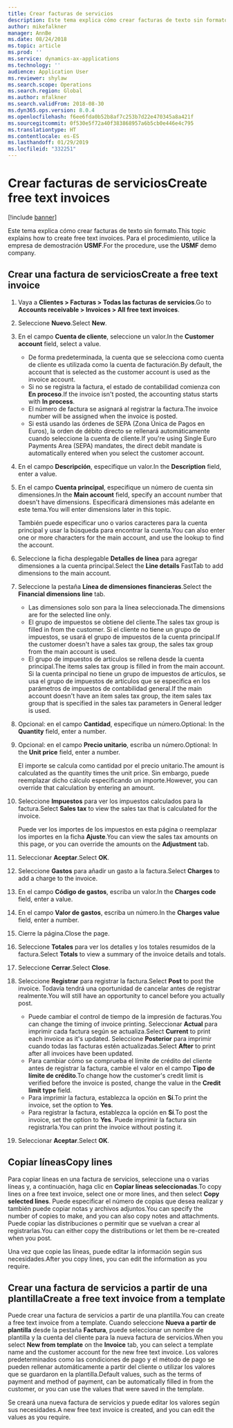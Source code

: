 ```yaml
---
title: Crear facturas de servicios
description: Este tema explica cómo crear facturas de texto sin formato.
author: mikefalkner
manager: AnnBe
ms.date: 08/24/2018
ms.topic: article
ms.prod: ''
ms.service: dynamics-ax-applications
ms.technology: ''
audience: Application User
ms.reviewer: shylaw
ms.search.scope: Operations
ms.search.region: Global
ms.author: mfalkner
ms.search.validFrom: 2018-08-30
ms.dyn365.ops.version: 8.0.4
ms.openlocfilehash: f6ee6fda0b52b8af7c253b7d22e470345a8a421f
ms.sourcegitcommit: 0f530e5f72a40f383868957a6b5cb0e446e4c795
ms.translationtype: HT
ms.contentlocale: es-ES
ms.lasthandoff: 01/29/2019
ms.locfileid: "332251"
---
```

# <a name="create-free-text-invoices"></a><span data-ttu-id="dec9c-103">Crear facturas de servicios</span><span class="sxs-lookup"><span data-stu-id="dec9c-103">Create free text invoices</span></span>

[!include [banner](../includes/banner.md)]

<span data-ttu-id="dec9c-104">Este tema explica cómo crear facturas de texto sin formato.</span><span class="sxs-lookup"><span data-stu-id="dec9c-104">This topic explains how to create free text invoices.</span></span> <span data-ttu-id="dec9c-105">Para el procedimiento, utilice la empresa de demostración **USMF**.</span><span class="sxs-lookup"><span data-stu-id="dec9c-105">For the procedure, use the **USMF** demo company.</span></span>

## <a name="create-a-free-text-invoice"></a><span data-ttu-id="dec9c-106">Crear una factura de servicios</span><span class="sxs-lookup"><span data-stu-id="dec9c-106">Create a free text invoice</span></span>

1. <span data-ttu-id="dec9c-107">Vaya a **Clientes \> Facturas \> Todas las facturas de servicios**.</span><span class="sxs-lookup"><span data-stu-id="dec9c-107">Go to **Accounts receivable \> Invoices \> All free text invoices**.</span></span>
2. <span data-ttu-id="dec9c-108">Seleccione **Nuevo**.</span><span class="sxs-lookup"><span data-stu-id="dec9c-108">Select **New**.</span></span>
3. <span data-ttu-id="dec9c-109">En el campo **Cuenta de cliente**, seleccione un valor.</span><span class="sxs-lookup"><span data-stu-id="dec9c-109">In the **Customer account** field, select a value.</span></span>

    * <span data-ttu-id="dec9c-110">De forma predeterminada, la cuenta que se selecciona como cuenta de cliente es utilizada como la cuenta de facturación.</span><span class="sxs-lookup"><span data-stu-id="dec9c-110">By default, the account that is selected as the customer account is used as the invoice account.</span></span>
    * <span data-ttu-id="dec9c-111">Si no se registra la factura, el estado de contabilidad comienza con **En proceso**.</span><span class="sxs-lookup"><span data-stu-id="dec9c-111">If the invoice isn't posted, the accounting status starts with **In process**.</span></span>
    * <span data-ttu-id="dec9c-112">El número de factura se asignará al registrar la factura.</span><span class="sxs-lookup"><span data-stu-id="dec9c-112">The invoice number will be assigned when the invoice is posted.</span></span>
    * <span data-ttu-id="dec9c-113">Si está usando las órdenes de SEPA (Zona Única de Pagos en Euros), la orden de débito directo se rellenará automáticamente cuando seleccione la cuenta de cliente.</span><span class="sxs-lookup"><span data-stu-id="dec9c-113">If you're using Single Euro Payments Area (SEPA) mandates, the direct debit mandate is automatically entered when you select the customer account.</span></span>

4. <span data-ttu-id="dec9c-114">En el campo **Descripción**, especifique un valor.</span><span class="sxs-lookup"><span data-stu-id="dec9c-114">In the **Description** field, enter a value.</span></span>
5. <span data-ttu-id="dec9c-115">En el campo **Cuenta principal**, especifique un número de cuenta sin dimensiones.</span><span class="sxs-lookup"><span data-stu-id="dec9c-115">In the **Main account** field, specify an account number that doesn't have dimensions.</span></span> <span data-ttu-id="dec9c-116">Especificará dimensiones más adelante en este tema.</span><span class="sxs-lookup"><span data-stu-id="dec9c-116">You will enter dimensions later in this topic.</span></span>

    <span data-ttu-id="dec9c-117">También puede especificar uno o varios caracteres para la cuenta principal y usar la búsqueda para encontrar la cuenta.</span><span class="sxs-lookup"><span data-stu-id="dec9c-117">You can also enter one or more characters for the main account, and use the lookup to find the account.</span></span>

6. <span data-ttu-id="dec9c-118">Seleccione la ficha desplegable **Detalles de línea** para agregar dimensiones a la cuenta principal.</span><span class="sxs-lookup"><span data-stu-id="dec9c-118">Select the **Line details** FastTab to add dimensions to the main account.</span></span>
7. <span data-ttu-id="dec9c-119">Seleccione la pestaña **Línea de dimensiones financieras**.</span><span class="sxs-lookup"><span data-stu-id="dec9c-119">Select the **Financial dimensions line** tab.</span></span>

    * <span data-ttu-id="dec9c-120">Las dimensiones solo son para la línea seleccionada.</span><span class="sxs-lookup"><span data-stu-id="dec9c-120">The dimensions are for the selected line only.</span></span>
    * <span data-ttu-id="dec9c-121">El grupo de impuestos se obtiene del cliente.</span><span class="sxs-lookup"><span data-stu-id="dec9c-121">The sales tax group is filled in from the customer.</span></span> <span data-ttu-id="dec9c-122">Si el cliente no tiene un grupo de impuestos, se usará el grupo de impuestos de la cuenta principal.</span><span class="sxs-lookup"><span data-stu-id="dec9c-122">If the customer doesn't have a sales tax group, the sales tax group from the main account is used.</span></span>
    * <span data-ttu-id="dec9c-123">El grupo de impuestos de artículos se rellena desde la cuenta principal.</span><span class="sxs-lookup"><span data-stu-id="dec9c-123">The items sales tax group is filled in from the main account.</span></span> <span data-ttu-id="dec9c-124">Si la cuenta principal no tiene un grupo de impuestos de artículos, se usa el grupo de impuestos de artículos que se especifica en los parámetros de impuestos de contabilidad general.</span><span class="sxs-lookup"><span data-stu-id="dec9c-124">If the main account doesn't have an item sales tax group, the item sales tax group that is specified in the sales tax parameters in General ledger is used.</span></span>

8. <span data-ttu-id="dec9c-125">Opcional: en el campo **Cantidad**, especifique un número.</span><span class="sxs-lookup"><span data-stu-id="dec9c-125">Optional: In the **Quantity** field, enter a number.</span></span>
9. <span data-ttu-id="dec9c-126">Opcional: en el campo **Precio unitario**, escriba un número.</span><span class="sxs-lookup"><span data-stu-id="dec9c-126">Optional: In the **Unit price** field, enter a number.</span></span>

    <span data-ttu-id="dec9c-127">El importe se calcula como cantidad por el precio unitario.</span><span class="sxs-lookup"><span data-stu-id="dec9c-127">The amount is calculated as the quantity times the unit price.</span></span> <span data-ttu-id="dec9c-128">Sin embargo, puede reemplazar dicho cálculo especificando un importe.</span><span class="sxs-lookup"><span data-stu-id="dec9c-128">However, you can override that calculation by entering an amount.</span></span>

10. <span data-ttu-id="dec9c-129">Seleccione **Impuestos** para ver los impuestos calculados para la factura.</span><span class="sxs-lookup"><span data-stu-id="dec9c-129">Select **Sales tax** to view the sales tax that is calculated for the invoice.</span></span>

    <span data-ttu-id="dec9c-130">Puede ver los importes de los impuestos en esta página o reemplazar los importes en la ficha **Ajuste**.</span><span class="sxs-lookup"><span data-stu-id="dec9c-130">You can view the sales tax amounts on this page, or you can override the amounts on the **Adjustment** tab.</span></span>

11. <span data-ttu-id="dec9c-131">Seleccionar **Aceptar**.</span><span class="sxs-lookup"><span data-stu-id="dec9c-131">Select **OK**.</span></span>
12. <span data-ttu-id="dec9c-132">Seleccione **Gastos** para añadir un gasto a la factura.</span><span class="sxs-lookup"><span data-stu-id="dec9c-132">Select **Charges** to add a charge to the invoice.</span></span>
13. <span data-ttu-id="dec9c-133">En el campo **Código de gastos**, escriba un valor.</span><span class="sxs-lookup"><span data-stu-id="dec9c-133">In the **Charges code** field, enter a value.</span></span>
14. <span data-ttu-id="dec9c-134">En el campo **Valor de gastos**, escriba un número.</span><span class="sxs-lookup"><span data-stu-id="dec9c-134">In the **Charges value** field, enter a number.</span></span>
15. <span data-ttu-id="dec9c-135">Cierre la página.</span><span class="sxs-lookup"><span data-stu-id="dec9c-135">Close the page.</span></span>
16. <span data-ttu-id="dec9c-136">Seleccione **Totales** para ver los detalles y los totales resumidos de la factura.</span><span class="sxs-lookup"><span data-stu-id="dec9c-136">Select **Totals** to view a summary of the invoice details and totals.</span></span>
17. <span data-ttu-id="dec9c-137">Seleccione **Cerrar**.</span><span class="sxs-lookup"><span data-stu-id="dec9c-137">Select **Close**.</span></span>
18. <span data-ttu-id="dec9c-138">Seleccione **Registrar** para registrar la factura.</span><span class="sxs-lookup"><span data-stu-id="dec9c-138">Select **Post** to post the invoice.</span></span> <span data-ttu-id="dec9c-139">Todavía tendrá una oportunidad de cancelar antes de registrar realmente.</span><span class="sxs-lookup"><span data-stu-id="dec9c-139">You will still have an opportunity to cancel before you actually post.</span></span>

    * <span data-ttu-id="dec9c-140">Puede cambiar el control de tiempo de la impresión de facturas.</span><span class="sxs-lookup"><span data-stu-id="dec9c-140">You can change the timing of invoice printing.</span></span> <span data-ttu-id="dec9c-141">Seleccionar **Actual** para imprimir cada factura según se actualiza.</span><span class="sxs-lookup"><span data-stu-id="dec9c-141">Select **Current** to print each invoice as it's updated.</span></span> <span data-ttu-id="dec9c-142">Seleccione **Posterior** para imprimir cuando todas las facturas estén actualizadas.</span><span class="sxs-lookup"><span data-stu-id="dec9c-142">Select **After** to print after all invoices have been updated.</span></span>
    * <span data-ttu-id="dec9c-143">Para cambiar cómo se comprueba el límite de crédito del cliente antes de registrar la factura, cambie el valor en el campo **Tipo de límite de crédito**.</span><span class="sxs-lookup"><span data-stu-id="dec9c-143">To change how the customer's credit limit is verified before the invoice is posted, change the value in the **Credit limit type** field.</span></span>
    * <span data-ttu-id="dec9c-144">Para imprimir la factura, establezca la opción en **Sí**.</span><span class="sxs-lookup"><span data-stu-id="dec9c-144">To print the invoice, set the option to **Yes**.</span></span>
    * <span data-ttu-id="dec9c-145">Para registrar la factura, establezca la opción en **Sí**.</span><span class="sxs-lookup"><span data-stu-id="dec9c-145">To post the invoice, set the option to **Yes**.</span></span> <span data-ttu-id="dec9c-146">Puede imprimir la factura sin registrarla.</span><span class="sxs-lookup"><span data-stu-id="dec9c-146">You can print the invoice without posting it.</span></span>

19. <span data-ttu-id="dec9c-147">Seleccionar **Aceptar**.</span><span class="sxs-lookup"><span data-stu-id="dec9c-147">Select **OK**.</span></span>

## <a name="copy-lines"></a><span data-ttu-id="dec9c-148">Copiar líneas</span><span class="sxs-lookup"><span data-stu-id="dec9c-148">Copy lines</span></span>
<span data-ttu-id="dec9c-149">Para copiar líneas en una factura de servicios, seleccione una o varias líneas y, a continuación, haga clic en **Copiar líneas seleccionadas**.</span><span class="sxs-lookup"><span data-stu-id="dec9c-149">To copy lines on a free text invoice, select one or more lines, and then select **Copy selected lines**.</span></span> <span data-ttu-id="dec9c-150">Puede especificar el número de copias que desea realizar y también puede copiar notas y archivos adjuntos.</span><span class="sxs-lookup"><span data-stu-id="dec9c-150">You can specify the number of copies to make, and you can also copy notes and attachments.</span></span> <span data-ttu-id="dec9c-151">Puede copiar las distribuciones o permitir que se vuelvan a crear al registrarlas.</span><span class="sxs-lookup"><span data-stu-id="dec9c-151">You can either copy the distributions or let them be re-created when you post.</span></span>

<span data-ttu-id="dec9c-152">Una vez que copie las líneas, puede editar la información según sus necesidades.</span><span class="sxs-lookup"><span data-stu-id="dec9c-152">After you copy lines, you can edit the information as you require.</span></span>

## <a name="create-a-free-text-invoice-from-a-template"></a><span data-ttu-id="dec9c-153">Crear una factura de servicios a partir de una plantilla</span><span class="sxs-lookup"><span data-stu-id="dec9c-153">Create a free text invoice from a template</span></span>
<span data-ttu-id="dec9c-154">Puede crear una factura de servicios a partir de una plantilla.</span><span class="sxs-lookup"><span data-stu-id="dec9c-154">You can create a free text invoice from a template.</span></span> <span data-ttu-id="dec9c-155">Cuando seleccione **Nueva a partir de plantilla** desde la pestaña **Factura**, puede seleccionar un nombre de plantilla y la cuenta del cliente para la nueva factura de servicios.</span><span class="sxs-lookup"><span data-stu-id="dec9c-155">When you select **New from template** on the **Invoice** tab, you can select a template name and the customer account for the new free text invoice.</span></span> <span data-ttu-id="dec9c-156">Los valores predeterminados como las condiciones de pago y el método de pago se pueden rellenar automáticamente a partir del cliente o utilizar los valores que se guardaron en la plantilla.</span><span class="sxs-lookup"><span data-stu-id="dec9c-156">Default values, such as the terms of payment and method of payment, can be automatically filled in from the customer, or you can use the values that were saved in the template.</span></span>

<span data-ttu-id="dec9c-157">Se creará una nueva factura de servicios y puede editar los valores según sus necesidades.</span><span class="sxs-lookup"><span data-stu-id="dec9c-157">A new free text invoice is created, and you can edit the values as you require.</span></span>

